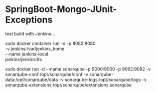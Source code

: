 # SpringBoot-Mongo-JUnit-Exceptions

test build with Jenkins...

sudo docker container run -d -p 8082:8080 \
    -v jenkins:/var/jenkins_home \
    --name jenkins-local \
    jenkins/jenkins:lts

sudo docker run -d --name sonarqube -p 9000:9000 -p 9092:9092 -v sonarqube-conf:/opt/sonarqube/conf -v sonarqube-data:/opt/sonarqube/data -v sonarqube-logs:/opt/sonarqube/logs -v sonarqube-extensions:/opt/sonarqube/extensions sonarqube